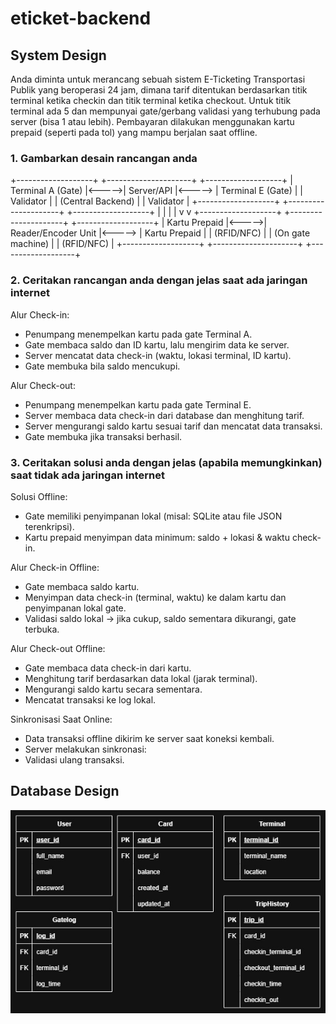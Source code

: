 # eticket-backend

## System Design

Anda diminta untuk merancang sebuah sistem E-Ticketing Transportasi Publik yang beroperasi 24 jam, dimana tarif ditentukan berdasarkan titik terminal ketika checkin dan titik terminal ketika checkout. Untuk titik terminal ada 5 dan mempunyai gate/gerbang validasi yang terhubung pada server (bisa 1 atau lebih). Pembayaran dilakukan menggunakan kartu prepaid (seperti pada tol) yang mampu berjalan saat offline.

### 1. Gambarkan desain rancangan anda

+-------------------+        +---------------------+        +-------------------+
| Terminal A (Gate) |<----->|      Server/API     |<-----> | Terminal E (Gate) |
|   Validator       |        |  (Central Backend)  |        |   Validator       |
+-------------------+        +---------------------+        +-------------------+
        |                                                        |
        |                                                        |
        v                                                        v
+-------------------+        +---------------------+        +-------------------+
|  Kartu Prepaid    |<----->| Reader/Encoder Unit |<-----> |  Kartu Prepaid    |
|   (RFID/NFC)      |        |  (On gate machine)  |        |   (RFID/NFC)      |
+-------------------+        +---------------------+        +-------------------+


### 2. Ceritakan rancangan anda dengan jelas saat ada jaringan internet

Alur Check-in:
* Penumpang menempelkan kartu pada gate Terminal A.
* Gate membaca saldo dan ID kartu, lalu mengirim data ke server.
* Server mencatat data check-in (waktu, lokasi terminal, ID kartu).
* Gate membuka bila saldo mencukupi.

Alur Check-out:
* Penumpang menempelkan kartu pada gate Terminal E.
* Server membaca data check-in dari database dan menghitung tarif.
* Server mengurangi saldo kartu sesuai tarif dan mencatat data transaksi.
* Gate membuka jika transaksi berhasil.
  
### 3. Ceritakan solusi anda dengan jelas (apabila memungkinkan) saat tidak ada jaringan internet

Solusi Offline:
* Gate memiliki penyimpanan lokal (misal: SQLite atau file JSON terenkripsi).
* Kartu prepaid menyimpan data minimum: saldo + lokasi & waktu check-in.

Alur Check-in Offline:
* Gate membaca saldo kartu.
* Menyimpan data check-in (terminal, waktu) ke dalam kartu dan penyimpanan lokal gate.
* Validasi saldo lokal → jika cukup, saldo sementara dikurangi, gate terbuka.

Alur Check-out Offline:
* Gate membaca data check-in dari kartu.
* Menghitung tarif berdasarkan data lokal (jarak terminal).
* Mengurangi saldo kartu secara sementara.
* Mencatat transaksi ke log lokal.

Sinkronisasi Saat Online:
* Data transaksi offline dikirim ke server saat koneksi kembali.
* Server melakukan sinkronasi:
* Validasi ulang transaksi.

## Database Design

![Gambar Rancangan Database](eticket.jpg)

